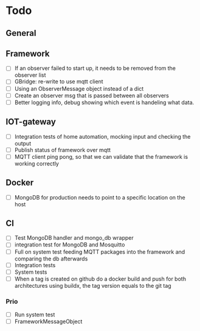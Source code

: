 # Todo

## General

## Framework
-  [ ] If an observer failed to start up, it needs to be removed from the observer list
-  [ ] GBridge: re-write to use mqtt client
-  [ ] Using an ObserverMessage object instead of a dict
-  [ ] Create an observer msg that is passed between all observers
-  [ ] Better logging info, debug showing which event is handeling what data.

## IOT-gateway
-  [ ] Integration tests of home automation, mocking input and checking the output 
-  [ ] Publish status of framework over mqtt 
-  [ ] MQTT client ping pong, so that we can validate that the framework is working correctly

## Docker
-  [ ] MongoDB for production needs to point to a specific location on the host

## CI
-  [ ] Test MongoDB handler and mongo_db wrapper
-  [ ] integration test for MongoDB and Mosquitto
-  [ ] Full on system test feeding MQTT packages into the framework and comparing the db afterwards
-  [ ] Integration tests
-  [ ] System tests
-  [ ] When a tag is created on github do a docker build and push for both architectures using buildx, the tag version equals to the git tag

### Prio
-  [ ] Run system test
-  [ ] FrameworkMessageObject
